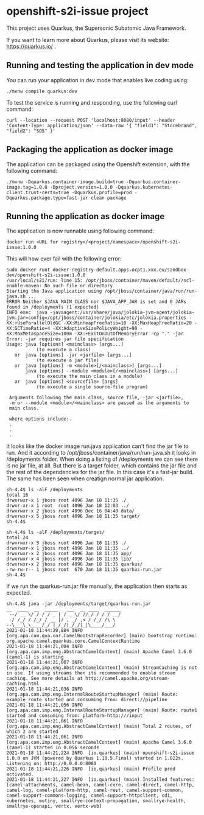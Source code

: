 # openshift-s2i-issue project

This project uses Quarkus, the Supersonic Subatomic Java Framework.

If you want to learn more about Quarkus, please visit its website: https://quarkus.io/ .

## Running and testing the application in dev mode

You can run your application in dev mode that enables live coding using:
```shell script
./mvnw compile quarkus:dev
```

To test the service is running and responding, use the following curl command:
```shell script
curl --location --request POST 'localhost:8080/input' --header 'Content-Type: application/json' --data-raw '{ "field1": "Storebrand", "field2": "SOS" }'
```

## Packaging the application as docker image

The application can be packaged using the Openshift extension, with the following command:
```shell script
./mvnw -Dquarkus.container-image.build=true -Dquarkus.container-image.tag=1.0.0 -Dproject.version=1.0.0 -Dquarkus.kubernetes-client.trust-certs=true -Dquarkus.profile=prod -Dquarkus.package.type=fast-jar clean package
```

## Running the application as docker image
The application is now runnable using following command:
```shell script
docker run <URL for registry>/<project/namespace>/openshift-s2i-issue:1.0.0
```

This will how ever fail with the following error:

```shell script
sudo docker runt docker-registry-default.apps.ocpt1.xxx.eu/sandbox-dev/openshift-s2i-issue:1.0.0
/usr/local/s2i/run: line 15: /opt/jboss/container/maven/default//scl-enable-maven: No such file or directory
Starting the Java application using /opt/jboss/container/java/run/run-java.sh ...
ERROR Neither $JAVA_MAIN_CLASS nor $JAVA_APP_JAR is set and 0 JARs found in /deployments (1 expected)
INFO exec  java -javaagent:/usr/share/java/jolokia-jvm-agent/jolokia-jvm.jar=config=/opt/jboss/container/jolokia/etc/jolokia.properties -XX:+UseParallelOldGC -XX:MinHeapFreeRatio=10 -XX:MaxHeapFreeRatio=20 -XX:GCTimeRatio=4 -XX:AdaptiveSizePolicyWeight=90 -XX:MaxMetaspaceSize=100m -XX:+ExitOnOutOfMemoryError -cp "." -jar
Error: -jar requires jar file specification
Usage: java [options] <mainclass> [args...]
           (to execute a class)
   or  java [options] -jar <jarfile> [args...]
           (to execute a jar file)
   or  java [options] -m <module>[/<mainclass>] [args...]
       java [options] --module <module>[/<mainclass>] [args...]
           (to execute the main class in a module)
   or  java [options] <sourcefile> [args]
           (to execute a single source-file program)

 Arguments following the main class, source file, -jar <jarfile>,
 -m or --module <module>/<mainclass> are passed as the arguments to
 main class.

 where options include:.
 .
 .
 .
```

It looks like the docker image run.java application can't find the jar file to run. And it according to /opt/jboss/container/java/run/run-java.sh it looks in /deployments folder.
When doing a listing of /deployments we can see there is no jar file, at all. But there is a target folder, which contains the jar file and the rest of the dependencies for the jar file.
In this case it's a fast-jar build. The same has been seen when creatign normal jar application.

```
sh-4.4$ ls -alF /deployments
total 16
drwxrwxr-x 1 jboss root 4096 Jan 18 11:35 ./
drwxr-xr-x 1 root  root 4096 Jan 18 12:03 ../
drwxrwxr-x 2 jboss root 4096 Dec 16 04:40 data/
drwxrwxr-x 5 jboss root 4096 Jan 18 11:35 target/
sh-4.4$

sh-4.4$ ls -alF /deployments/target/
total 24
drwxrwxr-x 5 jboss root 4096 Jan 18 11:35 ./
drwxrwxr-x 1 jboss root 4096 Jan 18 11:35 ../
drwxrwxr-x 2 jboss root 4096 Jan 18 11:35 app/
drwxrwxr-x 4 jboss root 4096 Jan 18 11:35 lib/
drwxrwxr-x 2 jboss root 4096 Jan 18 11:35 quarkus/
-rw-rw-r-- 1 jboss root  670 Jan 18 11:35 quarkus-run.jar
sh-4.4$
```

If we run the quarkus-run.jar file manually, the application then starts as expected.
```
sh-4.4$ java -jar /deployments/target/quarkus-run.jar
__  ____  __  _____   ___  __ ____  ______
 --/ __ \/ / / / _ | / _ \/ //_/ / / / __/
 -/ /_/ / /_/ / __ |/ , _/ ,< / /_/ /\ \
--\___\_\____/_/ |_/_/|_/_/|_|\____/___/
2021-01-18 11:44:20,884 INFO  [org.apa.cam.qua.cor.CamelBootstrapRecorder] (main) bootstrap runtime: org.apache.camel.quarkus.core.CamelContextRuntime
2021-01-18 11:44:21,004 INFO  [org.apa.cam.imp.eng.AbstractCamelContext] (main) Apache Camel 3.6.0 (camel-1) is starting
2021-01-18 11:44:21,007 INFO  [org.apa.cam.imp.eng.AbstractCamelContext] (main) StreamCaching is not in use. If using streams then its recommended to enable stream caching. See more details at http://camel.apache.org/stream-caching.html
2021-01-18 11:44:21,036 INFO  [org.apa.cam.imp.eng.InternalRouteStartupManager] (main) Route: example_route started and consuming from: direct://pipeline
2021-01-18 11:44:21,056 INFO  [org.apa.cam.imp.eng.InternalRouteStartupManager] (main) Route: route1 started and consuming from: platform-http:///input
2021-01-18 11:44:21,061 INFO  [org.apa.cam.imp.eng.AbstractCamelContext] (main) Total 2 routes, of which 2 are started
2021-01-18 11:44:21,061 INFO  [org.apa.cam.imp.eng.AbstractCamelContext] (main) Apache Camel 3.6.0 (camel-1) started in 0.056 seconds
2021-01-18 11:44:21,224 INFO  [io.quarkus] (main) openshift-s2i-issue 1.0.0 on JVM (powered by Quarkus 1.10.5.Final) started in 1.822s. Listening on: http://0.0.0.0:8080
2021-01-18 11:44:21,226 INFO  [io.quarkus] (main) Profile prod activated.
2021-01-18 11:44:21,227 INFO  [io.quarkus] (main) Installed features: [camel-attachments, camel-bean, camel-core, camel-direct, camel-http, camel-log, camel-platform-http, camel-rest, camel-support-common, camel-support-commons-logging, camel-support-httpclient, cdi, kubernetes, mutiny, smallrye-context-propagation, smallrye-health, smallrye-openapi, vertx, vertx-web]
```

